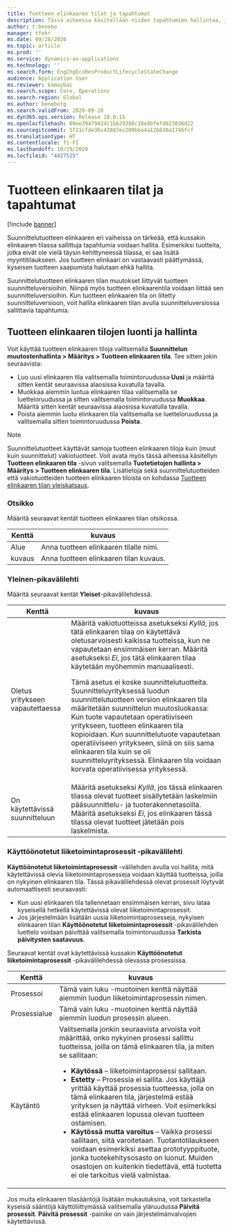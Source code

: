 ```yaml
---
title: Tuotteen elinkaaren tilat ja tapahtumat
description: Tässä aiheessa käsitellään niiden tapahtumien hallintaa, jotka ovat sallittuja kussakin elinkaaren tilassa suunnittelutuotteen elinkaaren eri vaiheissa.
author: t-benebo
manager: tfehr
ms.date: 09/28/2020
ms.topic: article
ms.prod: ''
ms.service: dynamics-ax-applications
ms.technology: ''
ms.search.form: EngChgEcoResProductLifecycleStateChange
audience: Application User
ms.reviewer: kamaybac
ms.search.scope: Core, Operations
ms.search.region: Global
ms.author: benebotg
ms.search.validFrom: 2020-09-28
ms.dyn365.ops.version: Release 10.0.15
ms.openlocfilehash: 69ee39479424c1b629388c18e8bfefd023036d22
ms.sourcegitcommit: 5f21cfde36c43887ec209bba4a12b830a1746fcf
ms.translationtype: HT
ms.contentlocale: fi-FI
ms.lasthandoff: 10/29/2020
ms.locfileid: "4427525"
---
```

# <a name="product-lifecycle-states-and-transactions"></a>Tuotteen elinkaaren tilat ja tapahtumat

[!include [banner](../includes/banner.md)]

Suunnittelutuotteen elinkaaren eri vaiheissa on tärkeää, että kussakin elinkaaren tilassa sallittuja tapahtumia voidaan hallita. Esimerkiksi tuotteita, jotka eivät ole vielä täysin kehittyneessä tilassa, ei saa lisätä myyntitilaukseen. Jos tuotteen elinkaari on vastaavasti päättymässä, kyseisen tuotteen saapumista halutaan ehkä hallita.

Suunnittelutuotteen elinkaaren tilan muutokset liittyvät tuotteen suunnitteluversioihin. Niinpä myös tuotteen elinkaarentila voidaan liittää sen suunnitteluversioihin. Kun tuotteen elinkaaren tila on liitetty suunnitteluversioon, voit hallita elinkaaren tilan avulla suunnitteluversiossa sallittavia tapahtumia.

## <a name="create-and-manage-product-lifecycle-states"></a>Tuotteen elinkaaren tilojen luonti ja hallinta

Voit käyttää tuotteen elinkaaren tiloja valitsemalla **Suunnittelun muutostenhallinta \> Määritys \> Tuotteen elinkaaren tila**. Tee sitten jokin seuraavista:

- Luo uusi elinkaaren tila valitsemalla toimintoruudussa **Uusi** ja määritä sitten kentät seuraavissa alaosissa kuvatulla tavalla.
- Muokkaa aiemmin luotua elinkaaren tilaa valitsemalla se luetteloruudussa ja sitten valitsemalla toimintoruudussa **Muokkaa**. Määritä sitten kentät seuraavissa alaosissa kuvatulla tavalla.
- Poista aiemmin luotu elinkaaren tila valitsemalla se luetteloruudussa ja valitsemalla sitten toimintoruudussa **Poista**.

> [!NOTE]
> Suunnittelutuotteet käyttävät samoja tuotteen elinkaaren tiloja kuin (muut kuin suunnittelut) vakiotuotteet. Voit avata myös tässä aiheessa käsitellyn **Tuotteen elinkaaren tila** -sivun valitsemalla **Tuotetietojen hallinta \> Määritys \> Tuotteen elinkaaren tila**. Lisätietoja sekä suunnittelutuotteiden että vakiotuotteiden tuotteen elinkaaren tiloista on kohdassa [Tuotteen elinkaaren tilan yleiskatsaus](../pim/product-lifecycle.md).

### <a name="header"></a>Otsikko

Määritä seuraavat kentät tuotteen elinkaaren tilan otsikossa.

| Kenttä | kuvaus |
|---|---|
| Alue | Anna tuotteen elinkaaren tilalle nimi. |
| kuvaus | Anna tuotteen elinkaaren tilan kuvaus. |

### <a name="general-fasttab"></a>Yleinen-pikavälilehti

Määritä seuraavat kentät **Yleiset**-pikavälilehdessä.

| Kenttä | kuvaus |
|---|---|
| Oletus yritykseen vapautettaessa | Määritä vakiotuotteissa asetukseksi *Kyllä*, jos tätä elinkaaren tilaa on käytettävä oletusarvoisesti kaikissa tuotteissa, kun ne vapautetaan ensimmäisen kerran. Määritä asetukseksi *Ei*, jos tätä elinkaaren tilaa käytetään myöhemmin manuaalisesti.<p>Tämä asetus ei koske suunnittelutuotteita. Suunnitteluyrityksessä luodun suunnittelutuotteen version elinkaaren tila määritetään suunnittelun muutosluokassa: Kun tuote vapautetaan operatiiviseen yritykseen, tuotteen elinkaaren tila kopioidaan. Kun suunnittelutuote vapautetaan operatiiviseen yritykseen, siinä on siis sama elinkaaren tila kuin se oli suunnitteluyrityksessä. Elinkaaren tila voidaan korvata operatiivisessa yrityksessä.</p> |
| On käytettävissä suunnitteluun | Määritä asetukseksi *Kyllä*, jos tässä elinkaaren tilassa olevat tuotteet sisällytetään laskelmiin pääsuunnittelu- ja tuoterakennetasoilla. Määritä asetukseksi *Ei*, jos elinkaaren tässä tilassa olevat tuotteet jätetään pois laskelmista. |

### <a name="enabled-business-processes-fasttab"></a>Käyttöönotetut liiketoimintaprosessit -pikavälilehti

**Käyttöönotetut liiketoimintaprosessit** -välilehden avulla voi hallita, mitä käytettävissä olevia liiketoimintaprosesseja voidaan käyttää tuotteissa, joilla on nykyinen elinkaaren tila. Tässä pikavälilehdessä olevat prosessit löytyvät automaattisesti seuraavasti:

- Kun uusi elinkaaren tila tallennetaan ensimmäisen kerran, sivu lataa kyseisellä hetkellä käytettävissä olevat liiketoimintaprosessit.
- Jos järjestelmään lisätään uusia liiketoimintaprosesseja, nykyisen elinkaaren tilan **Käyttöönotetut liiketoimintaprosessit** -pikavälilehden luettelo voidaan päivittää valitsemalla toimintoruudussa **Tarkista päivitysten saatavuus**.

Seuraavat kentät ovat käytettävissä kussakin **Käyttöönotetut liiketoimintaprosessit** -pikavälilehdessä olevassa prosessissa.

| Kenttä | kuvaus |
|---|---|
| Prosessoi | Tämä vain luku -muotoinen kenttä näyttää aiemmin luodun liiketoimintaprosessin nimen. |
| Prosessialue | Tämä vain luku -muotoinen kenttä näyttää aiemmin luodun prosessin alueen. |
| Käytäntö | Valitsemalla jonkin seuraavista arvoista voit määrittää, onko nykyinen prosessi sallittu tuotteissa, joilla on tämä elinkaaren tila, ja miten se sallitaan:<ul><li>**Käytössä** – liiketoimintaprosessi sallitaan.</li><li>**Estetty** – Prosessia ei sallita. Jos käyttäjä yrittää käyttää prosessia tuotteessa, jolla on tämä elinkaaren tila, järjestelmä estää yrityksen ja näyttää virheen. Voit esimerkiksi estää elinkaaren lopussa olevan tuotteen ostamisen.</li><li>**Käytössä mutta varoitus** – Vaikka prosessi sallitaan, siitä varoitetaan. Tuotantotilaukseen voidaan esimerkiksi asettaa prototyyppituote, jonka tuotekehitysosasto on luonut. Muiden osastojen on kuitenkin tiedettävä, että tuotetta ei ole tarkoitus vielä valmistaa.</li></ul> |

Jos muita elinkaaren tilasääntöjä lisätään mukautuksina, voit tarkastella kyseisiä sääntöjä käyttöliittymässä valitsemalla yläruudussa **Päivitä prosessit**. **Päivitä prosessit** -painike on vain järjestelmänvalvojien käytettävissä.
